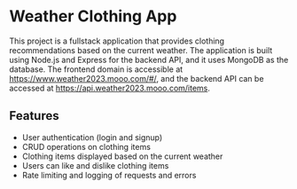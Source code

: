 # Weather Clothing App

This project is a fullstack application that provides clothing recommendations based on the current weather. The application is built using Node.js and Express for the backend API, and it uses MongoDB as the database. The frontend domain is accessible at https://www.weather2023.mooo.com/#/, and the backend API can be accessed at https://api.weather2023.mooo.com/items.

## Features

- User authentication (login and signup)
- CRUD operations on clothing items
- Clothing items displayed based on the current weather
- Users can like and dislike clothing items
- Rate limiting and logging of requests and errors

